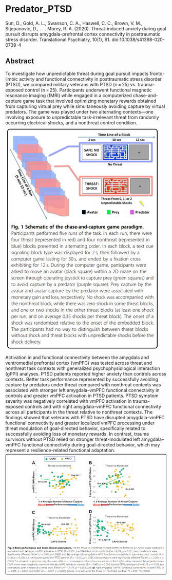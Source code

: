# Predator_PTSD
Sun, D., Gold, A. L., Swanson, C. A., Haswell, C. C., Brown, V. M., Stjepanovic, D., . . . Morey, R. A. (2020). Threat-induced anxiety during goal pursuit disrupts amygdala-prefrontal cortex connectivity in posttraumatic stress disorder. Translational Psychiatry, 10(1), 61. doi:10.1038/s41398-020-0739-4

## Abstract
To investigate how unpredictable threat during goal pursuit impacts fronto-limbic activity and functional connectivity in posttraumatic stress disorder (PTSD), we compared military veterans with PTSD (n = 25) vs. trauma-exposed control (n = 25). Participants underwent functional magnetic resonance imaging (fMRI) while engaged in a computerized chase-and-capture game task that involved optimizing monetary rewards obtained from capturing virtual prey while simultaneously avoiding capture by virtual predators. The game was played under two alternating contexts—one involving exposure to unpredictable task-irrelevant threat from randomly occurring electrical shocks, and a nonthreat control condition. 
![Figure 1](https://github.com/sundelinustc/Predator_PTSD/blob/main/Figure1.png?raw=true)

Activation in and functional connectivity between the amygdala and ventromedial prefrontal cortex (vmPFC) was tested across threat and nonthreat task contexts with generalized psychophysiological interaction (gPPI) analyses. PTSD patients reported higher anxiety than controls across contexts. Better task performance represented by successfully avoiding capture by predators under threat compared with nonthreat contexts was associated with stronger left amygdala–vmPFC functional connectivity in controls and greater vmPFC activation in PTSD patients. PTSD symptom severity was negatively correlated with vmPFC activation in trauma-exposed controls and with right amygdala–vmPFC functional connectivity across all participants in the threat relative to nonthreat contexts. The findings showed that veterans with PTSD have disrupted amygdala–vmPFC functional connectivity and greater localized vmPFC processing under threat modulation of goal-directed behavior, specifically related to successfully avoiding loss of monetary rewards. In contrast, trauma survivors without PTSD relied on stronger threat-modulated left amygdala–vmPFC functional connectivity during goal-directed behavior, which may represent a resilience-related functional adaptation.
![Figure 3](https://github.com/sundelinustc/Predator_PTSD/blob/main/Figure3.png?raw=true)
